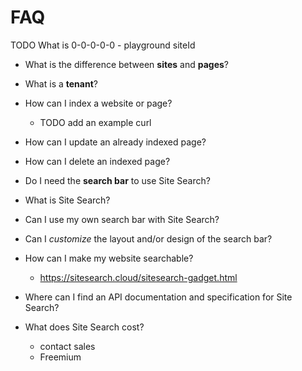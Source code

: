FAQ
=

TODO What is 0-0-0-0-0 - playground siteId

* What is the difference between **sites** and **pages**?

* What is a **tenant**?

* How can I index a website or page?
  * TODO add an example curl

* How can I update an already indexed page?

* How can I delete an indexed page?

* Do I need the **search bar** to use Site Search?

* What is Site Search?

* Can I use my own search bar with Site Search?

* Can I *customize* the layout and/or design of the search bar?   

* How can I make my website searchable?
    * https://sitesearch.cloud/sitesearch-gadget.html
    
* Where can I find an API documentation and specification for Site Search?

* What does Site Search cost?
    * contact sales
    * Freemium 